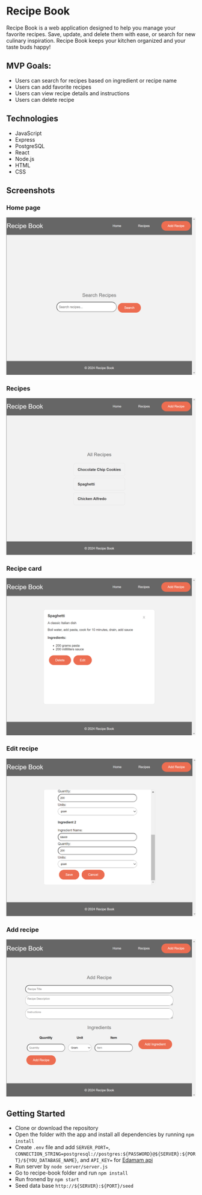# Recipe Book
Recipe Book is a web application designed to help you manage your favorite recipes.  Save, update, and delete them with ease, or search for new culinary inspiration. Recipe Book keeps your kitchen organized and your taste buds happy!

## MVP Goals:
* Users can search for recipes based on ingredient or recipe name
* Users can add favorite recipes 
* Users can view recipe details and instructions
* Users can delete recipe

## Technologies
* JavaScript
* Express
* PostgreSQL
* React
* Node.js 
* HTML
* CSS

## Screenshots
### Home page
![Home page](/screenshoots/home.png)
### Recipes
![All recipes](/screenshoots/recipes.png)
### Recipe card
![Recipe card](/screenshoots/recipe%20card.png)
### Edit recipe
![Edit recipe](/screenshoots/edit.png)
### Add recipe
![Add recipe](/screenshoots/add.png)

## Getting Started
* Clone or download the repository
* Open the folder with the app and install all dependencies by running `npm install` 
* Create `.env` file and add `SERVER_PORT=`, `CONNECTION_STRING=postgresql://postgres:${PASSWORD}@${SERVER}:${PORT}/${YOU_DATABASE_NAME}`, and `API_KEY=` for [Edamam api](https://www.edamam.com/) 
* Run server by `node server/server.js`
* Go to recipe-book folder and run `npm install` 
* Run fronend by `npm start`
* Seed data base `http://${SERVER}:${PORT}/seed`

